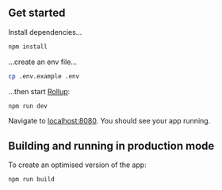 ## Get started

Install dependencies...

```bash
npm install
```

...create an env file...

```bash
cp .env.example .env
```

...then start [Rollup](https://rollupjs.org):

```bash
npm run dev
```

Navigate to [localhost:8080](http://localhost:8080). You should see your app running.

## Building and running in production mode

To create an optimised version of the app:

```bash
npm run build
```
